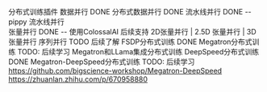 分布式训练插件
    数据并行                 DONE
    分布式数据并行            DONE
    流水线并行               DONE -- pippy 流水线并行      
    张量并行                 DONE -- 使用ColossalAI 后续支持 2D张量并行 | 2.5D 张量并行 | 3D张量并行
    序列并行                TODO 后续了解
    FSDP分布式训练           DONE
    Megatron分布式训练       TODO: 后续学习 Megatron和LLama集成分布式训练
    DeepSpeed分布式训练      DONE
    Megatron-DeepSpeed分布式训练 TODO: 后续学习
                            https://github.com/bigscience-workshop/Megatron-DeepSpeed
                            https://zhuanlan.zhihu.com/p/670958880